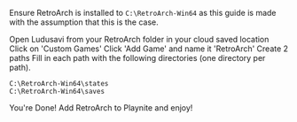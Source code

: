 Ensure RetroArch is installed to `C:\RetroArch-Win64` as this guide is made with the assumption that this is the case.

Open Ludusavi from your RetroArch folder in your cloud saved location
Click on 'Custom Games'
Click 'Add Game' and name it 'RetroArch'
Create 2 paths
Fill in each path with the following directories (one directory per path).

```
C:\RetroArch-Win64\states
C:\RetroArch-Win64\saves
```

You're Done! Add RetroArch to Playnite and enjoy!
